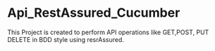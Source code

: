 # Api_RestAssured_Cucumber
This Project is created to perform API operations like GET,POST, PUT DELETE in BDD style using resrAssured.
